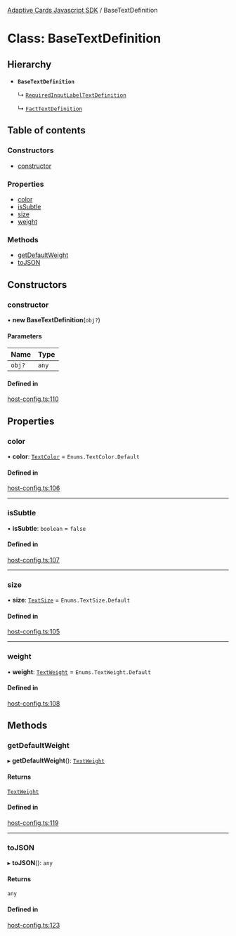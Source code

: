 [Adaptive Cards Javascript SDK](../README.md) / BaseTextDefinition

# Class: BaseTextDefinition

## Hierarchy

- **`BaseTextDefinition`**

  ↳ [`RequiredInputLabelTextDefinition`](RequiredInputLabelTextDefinition.md)

  ↳ [`FactTextDefinition`](FactTextDefinition.md)

## Table of contents

### Constructors

- [constructor](BaseTextDefinition.md#constructor)

### Properties

- [color](BaseTextDefinition.md#color)
- [isSubtle](BaseTextDefinition.md#issubtle)
- [size](BaseTextDefinition.md#size)
- [weight](BaseTextDefinition.md#weight)

### Methods

- [getDefaultWeight](BaseTextDefinition.md#getdefaultweight)
- [toJSON](BaseTextDefinition.md#tojson)

## Constructors

### constructor

• **new BaseTextDefinition**(`obj?`)

#### Parameters

| Name | Type |
| :------ | :------ |
| `obj?` | `any` |

#### Defined in

[host-config.ts:110](https://github.com/asseco-see/AdaptiveCards/blob/1f0afdc45/source/nodejs/adaptivecards/src/host-config.ts#L110)

## Properties

### color

• **color**: [`TextColor`](../enums/TextColor.md) = `Enums.TextColor.Default`

#### Defined in

[host-config.ts:106](https://github.com/asseco-see/AdaptiveCards/blob/1f0afdc45/source/nodejs/adaptivecards/src/host-config.ts#L106)

___

### isSubtle

• **isSubtle**: `boolean` = `false`

#### Defined in

[host-config.ts:107](https://github.com/asseco-see/AdaptiveCards/blob/1f0afdc45/source/nodejs/adaptivecards/src/host-config.ts#L107)

___

### size

• **size**: [`TextSize`](../enums/TextSize.md) = `Enums.TextSize.Default`

#### Defined in

[host-config.ts:105](https://github.com/asseco-see/AdaptiveCards/blob/1f0afdc45/source/nodejs/adaptivecards/src/host-config.ts#L105)

___

### weight

• **weight**: [`TextWeight`](../enums/TextWeight.md) = `Enums.TextWeight.Default`

#### Defined in

[host-config.ts:108](https://github.com/asseco-see/AdaptiveCards/blob/1f0afdc45/source/nodejs/adaptivecards/src/host-config.ts#L108)

## Methods

### getDefaultWeight

▸ **getDefaultWeight**(): [`TextWeight`](../enums/TextWeight.md)

#### Returns

[`TextWeight`](../enums/TextWeight.md)

#### Defined in

[host-config.ts:119](https://github.com/asseco-see/AdaptiveCards/blob/1f0afdc45/source/nodejs/adaptivecards/src/host-config.ts#L119)

___

### toJSON

▸ **toJSON**(): `any`

#### Returns

`any`

#### Defined in

[host-config.ts:123](https://github.com/asseco-see/AdaptiveCards/blob/1f0afdc45/source/nodejs/adaptivecards/src/host-config.ts#L123)
